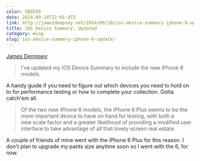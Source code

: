 ```yaml
---
color: 5DD559
date: 2014-09-14T22:01:47Z
link: http://jamesdempsey.net/2014/09/10/ios-device-summary-iphone-6-update/
title: iOS Device Summary, Updated
category: ❤ing
slug: ios-device-summary-iphone-6-update/
---
```


[James Dempsey](http://jamesdempsey.net/2014/09/10/ios-device-summary-iphone-6-update/):

> I’ve updated my iOS Device Summary to include the new iPhone 6 models.

A handy guide if you need to figure out which devices you need to hold on to for
performance testing or how to complete your collection. Gotta catch'em all.

> Of the two new iPhone 6 models, the iPhone 6 Plus seems to be the more
> important device to have on hand for testing, with both a new scale factor and
> a greater likelihood of providing a modified user interface to take advantage
> of all that lovely screen real estate.

A couple of friends of mine went with the iPhone 6 Plus for this reason. I don't
plan to upgrade my pants size anytime soon so I went with the 6, for now.
